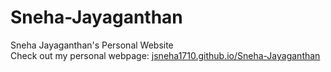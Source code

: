 # Sneha-Jayaganthan
Sneha Jayaganthan's Personal Website <br>
Check out my personal webpage: <a href = "https://jsneha1710.github.io/Sneha-Jayaganthan/"> jsneha1710.github.io/Sneha-Jayaganthan </a>
